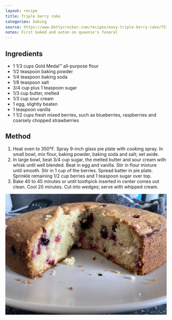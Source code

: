 ```yaml
---
layout: recipe
title: Triple berry cake
categories: baking
source: https://www.bettycrocker.com/recipes/easy-triple-berry-cake/75f123fa-8177-460f-a779-da622792fc02
notes: First baked and eaten on queenie's funeral
---
```

## Ingredients

* 1 1/3 cups Gold Medal™ all-purpose flour
* 1/2 teaspoon baking powder
* 1/4 teaspoon baking soda
* 1/8 teaspoon salt
* 3/4 cup plus 1 teaspoon sugar
* 1/3 cup butter, melted
* 1/3 cup sour cream
* 1 egg, slightly beaten
* 1 teaspoon vanilla
* 1 1/2 cups fresh mixed berries, such as blueberries, raspberries and coarsely chopped strawberries

## Method

1. Heat oven to 350°F. Spray 9-inch glass pie plate with cooking spray. In small bowl, mix flour, baking powder, baking soda and salt; set aside.
2. In large bowl, beat 3/4 cup sugar, the melted butter and sour cream with whisk until well blended. Beat in egg and vanilla. Stir in flour mixture until smooth. Stir in 1 cup of the berries. Spread batter in pie plate. Sprinkle remaining 1/2 cup berries and 1 teaspoon sugar over top.
3. Bake 40 to 45 minutes or until toothpick inserted in center comes out clean. Cool 20 minutes. Cut into wedges; serve with whipped cream.

![Yummy queenie cake](/images/img_2712.jpeg)